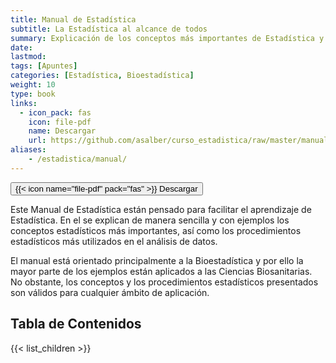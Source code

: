 ```yaml
---
title: Manual de Estadística
subtitle: La Estadística al alcance de todos
summary: Explicación de los conceptos más importantes de Estadística y Probabilidad con ejemplos. 
date: 
lastmod: 
tags: [Apuntes]
categories: [Estadística, Bioestadística]
weight: 10
type: book
links:
  - icon_pack: fas
    icon: file-pdf
    name: Descargar
    url: https://github.com/asalber/curso_estadistica/raw/master/manual_estadistica.pdf
aliases:
    - /estadistica/manual/
---
```


[<button type="button" class="btn btn-outline-primary">{{< icon name="file-pdf" pack="fas" >}} Descargar</button>](https://github.com/asalber/curso_estadistica/raw/master/manual_estadistica.pdf)

Este Manual de Estadística están pensado para facilitar el aprendizaje de Estadística. En el se explican de manera sencilla y con ejemplos los conceptos estadísticos más importantes, así como los procedimientos estadísticos más utilizados en el análisis de datos.

El manual está orientado principalmente a la Bioestadística y por ello la mayor parte de los ejemplos están aplicados a las Ciencias Biosanitarias. No obstante, los conceptos y los procedimientos estadísticos presentados son válidos para cualquier ámbito de aplicación.

## Tabla de Contenidos

{{< list_children >}}
